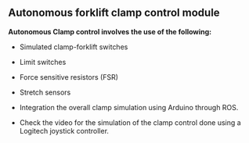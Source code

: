 ## Autonomous forklift clamp control module

**Autonomous Clamp control involves the use of the following:**

 - Simulated clamp-forklift switches
 - Limit switches
 - Force sensitive resistors (FSR)
 - Stretch sensors
 - Integration the overall clamp simulation using Arduino through ROS.

 - Check the video for the simulation of the clamp control done using a Logitech joystick controller.
